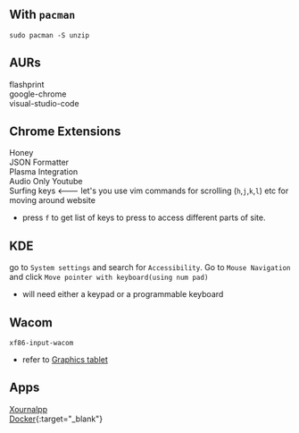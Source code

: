 ## With `pacman`

`sudo pacman -S unzip`

## AURs

flashprint<br />
google-chrome<br />
visual-studio-code<br />

## Chrome Extensions

Honey<br />
JSON Formatter<br />
Plasma Integration<br />
Audio Only Youtube<br />
Surfing keys <--- let's you use vim commands for scrolling (`h`,`j`,`k`,`l`) etc for moving around website<br />

-   press `f` to get list of keys to press to access different parts of site.

## KDE

go to `System settings` and search for `Accessibility`. Go to `Mouse Navigation` and click `Move pointer with keyboard(using num pad)`

-   will need either a keypad or a programmable keyboard

## Wacom

`xf86-input-wacom`<br />

-   refer to [Graphics tablet](https://wiki.archlinux.org/title/Graphics_tablet#Remapping_buttons)

## Apps

[Xournalpp](https://github.com/xournalpp/xournalpp) <br />
[Docker](https://wiki.archlinux.org/title/docker){:target="\_blank"}
